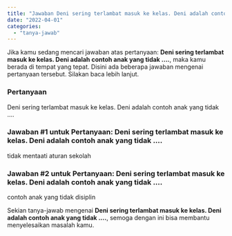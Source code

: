 ```yaml
---
title: "Jawaban Deni sering terlambat masuk ke kelas. Deni adalah contoh anak yang tidak ...."
date: "2022-04-01"
categories: 
  - "tanya-jawab"
---
```


Jika kamu sedang mencari jawaban atas pertanyaan: **Deni sering terlambat masuk ke kelas. Deni adalah contoh anak yang tidak ....**, maka kamu berada di tempat yang tepat. Disini ada beberapa jawaban mengenai pertanyaan tersebut. Silakan baca lebih lanjut.

### Pertanyaan

Deni sering terlambat masuk ke kelas. Deni adalah contoh anak yang tidak ....

### Jawaban #1 untuk Pertanyaan: Deni sering terlambat masuk ke kelas. Deni adalah contoh anak yang tidak ....

tidak mentaati aturan sekolah

### Jawaban #2 untuk Pertanyaan: Deni sering terlambat masuk ke kelas. Deni adalah contoh anak yang tidak ....

contoh anak yang tidak disiplin

Sekian tanya-jawab mengenai **Deni sering terlambat masuk ke kelas. Deni adalah contoh anak yang tidak ....**, semoga dengan ini bisa membantu menyelesaikan masalah kamu.
